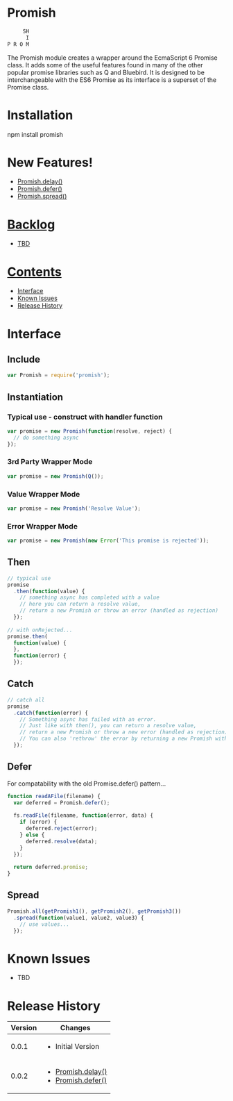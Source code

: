# Promish

```javascript
     SH
      I
P R O M
```

The Promish module creates a wrapper around the EcmaScript 6 Promise class.
 It adds some of the useful features found in many of the other popular promise libraries such as Q and Bluebird.
 It is designed to be interchangeable with the ES6 Promise as its interface is a superset of the Promise class.

# Installation

npm install promish

# New Features!

<ul>
    <li><a href="#delay">Promish.delay()</li>
    <li><a href="#defer">Promish.defer()</li>
    <li><a href="#spread">Promish.spread()</li>
</ul>

# Backlog

<ul>
    <li>TBD</li>
</ul>

# Contents

<ul>
    <li>
        <a href="#interface">Interface</a>
    </li>
    <li><a href="#known-issues">Known Issues</a></li>
    <li><a href="#release-history">Release History</a></li>
</ul>

# Interface

## Include

```javascript
var Promish = require('promish');
```

## Instantiation

### Typical use - construct with handler function
```javascript
var promise = new Promish(function(resolve, reject) {
  // do something async
});
```

### 3rd Party Wrapper Mode
```javascript
var promise = new Promish(Q());
```

### Value Wrapper Mode
```javascript
var promise = new Promish('Resolve Value');
```

### Error Wrapper Mode
```javascript
var promise = new Promish(new Error('This promise is rejected'));
```

## Then

```javascript
// typical use
promise
  .then(function(value) {
    // something async has completed with a value
    // here you can return a resolve value,
    // return a new Promish or throw an error (handled as rejection)
  });
  
// with onRejected...
promise.then(
  function(value) {
  },
  function(error) {
  });
```

## Catch

```javascript
// catch all
promise
  .catch(function(error) {
    // Something async has failed with an error.
    // Just like with then(), you can return a resolve value,
    // return a new Promish or throw a new error (handled as rejection)
    // You can also 'rethrow' the error by returning a new Promish with the error
  });
```

## Defer

For compatability with the old Promise.defer() pattern...

```javascript
function readAFile(filename) {
  var deferred = Promish.defer();
  
  fs.readFile(filename, function(error, data) {
    if (error) {
      deferred.reject(error);
    } else {
      deferred.resolve(data);
    }
  });
  
  return deferred.promise;
}
```

## Spread

```javascript
Promish.all(getPromish1(), getPromish2(), getPromish3())
  .spread(function(value1, value2, value3) {
    // use values...
  });
```

# Known Issues

<ul>
    <li>TBD</li>
</ul>

# Release History

| Version | Changes |
| ------- | ------- |
| 0.0.1   | <ul><li>Initial Version</li></ul> |
| 0.0.2   | <ul><li><a href="#delay">Promish.delay()</li><li><a href="#defer">Promish.defer()</li></ul> |

